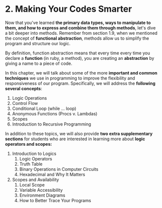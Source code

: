 # 2. Making Your Codes Smarter

Now that you've learned **the primary data types, ways to manipulate to them, and how to express and combine them through methods**, let's dive a bit deeper into methods. Remember from section 1.9, when we mentioned the concept of **functional abstraction**, methods allow us to simplify the program and structure our logic.

By definition, function abstraction means that every time every time you declare a **function** \(in ruby, a method\), you are creating an **abstraction** by giving a name to a piece of code.

In this chapter, we will talk about some of the more **important and common techniques** we use in programming to improve the flexibility and responsiveness of our program. Specifically, we will address the **following several concepts**:

1. Logic Operations
2. Control Flow
3. Conditional Loop \(while ... loop\)
4. Anonymous Functions \(Procs v. Lambdas\)
5. Scopes
6. Introduction to Recursive Programming

In addition to these topics, we will also provide **two extra supplementary sections** for students who are interested in learning more about **logic operators and scopes:**

1. Introduction to Logics
   1. Logic Operators
   2. Truth Table
   3. Binary Operations in Computer Circuits
   4. Hexadecimal and Why It Matters
2. Scopes and Availability
   1. Local Scope
   2. Variable Accessibility
   3. Environment Diagrams
   4. How to Better Trace Your Programs

